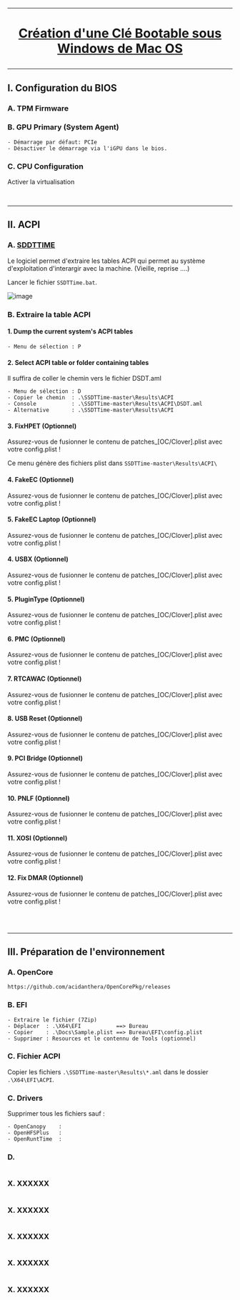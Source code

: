 ---------------------------------------------------------------------------------------------------------------
# <p align='center'> [Création d'une Clé Bootable sous Windows de Mac OS](https://github.com/acidanthera/OpenCorePkg/releases)

---------------------------------------------------------------------------------------------------------------
## I. Configuration du BIOS
### A. TPM Firmware
### B. GPU Primary (System Agent)
```
- Démarrage par défaut: PCIe
- Désactiver le démarrage via l'iGPU dans le bios.
```
### C. CPU Configuration
Activer la virtualisation


<br />

---------------------------------------------------------------------------------------------------------------
## II. ACPI
### A. [SDDTTIME](https://github.com/corpnewt/SSDTTime/archive/refs/heads/master.zip)
Le logiciel permet d'extraire les tables ACPI qui permet au système d'exploitation d'interargir avec la machine. (Vieille, reprise ....)

Lancer le fichier `SSDTTime.bat`.

![image](https://github.com/user-attachments/assets/79a60e7e-724e-4b39-a429-b631f2fb3195)

### B. Extraire la table ACPI
#### 1. Dump the current system's ACPI tables
```
- Menu de sélection : P
```
#### 2. Select ACPI table or folder containing tables
Il suffira de coller le chemin vers le fichier DSDT.aml
```
- Menu de sélection : D
- Copier le chemin  : .\SSDTTime-master\Results\ACPI
- Console           : .\SSDTTime-master\Results\ACPI\DSDT.aml
- Alternative       : .\SSDTTime-master\Results\ACPI
```

#### 3. FixHPET (Optionnel)
Assurez-vous de fusionner le contenu de patches_[OC/Clover].plist avec votre config.plist !

Ce menu génère des fichiers plist dans `SSDTTime-master\Results\ACPI\`

#### 4. FakeEC (Optionnel)
Assurez-vous de fusionner le contenu de patches_[OC/Clover].plist avec votre config.plist !

#### 5. FakeEC Laptop (Optionnel)
Assurez-vous de fusionner le contenu de patches_[OC/Clover].plist avec votre config.plist !

#### 4. USBX (Optionnel)
Assurez-vous de fusionner le contenu de patches_[OC/Clover].plist avec votre config.plist !

#### 5. PluginType (Optionnel)
Assurez-vous de fusionner le contenu de patches_[OC/Clover].plist avec votre config.plist !

#### 6. PMC (Optionnel)
Assurez-vous de fusionner le contenu de patches_[OC/Clover].plist avec votre config.plist !

#### 7. RTCAWAC (Optionnel)
Assurez-vous de fusionner le contenu de patches_[OC/Clover].plist avec votre config.plist !

#### 8. USB Reset (Optionnel)
Assurez-vous de fusionner le contenu de patches_[OC/Clover].plist avec votre config.plist !

#### 9. PCI Bridge (Optionnel)
Assurez-vous de fusionner le contenu de patches_[OC/Clover].plist avec votre config.plist !

#### 10. PNLF (Optionnel)
Assurez-vous de fusionner le contenu de patches_[OC/Clover].plist avec votre config.plist !

#### 11. XOSI (Optionnel)
Assurez-vous de fusionner le contenu de patches_[OC/Clover].plist avec votre config.plist !

#### 12. Fix DMAR (Optionnel)
Assurez-vous de fusionner le contenu de patches_[OC/Clover].plist avec votre config.plist !

<br />
<br />


---------------------------------------------------------------------------------------------------------------
## III. Préparation de l'environnement
### A. OpenCore
```
https://github.com/acidanthera/OpenCorePkg/releases
```

### B. EFI
```
- Extraire le fichier (7Zip)
- Déplacer  : .\X64\EFI           ==> Bureau
- Copier    : .\Docs\Sample.plist ==> Bureau\EFI\config.plist
- Supprimer : Resources et le contennu de Tools (optionnel)
```

### C. Fichier ACPI
Copier les fichiers `.\SSDTTime-master\Results\*.aml` dans le dossier `.\X64\EFI\ACPI`.

### C. Drivers
Supprimer tous les fichiers sauf :
```
- OpenCanopy    :
- OpenHFSPlus   :
- OpenRuntTime  :
```


### D. 
```
```





### X. XXXXXX
```
```

### X. XXXXXX
```
```

### X. XXXXXX
```
```

### X. XXXXXX
```
```

### X. XXXXXX
```
```
